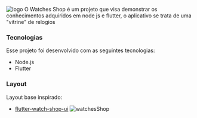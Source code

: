 ![logo](https://user-images.githubusercontent.com/46055504/79604885-4acbbc00-80c5-11ea-92f0-d076ccbe6920.png)
O Watches Shop é um projeto que visa demonstrar os conhecimentos adquiridos em node js e flutter, o aplicativo se trata de uma "vitrine" de relogios
### Tecnologias
Esse projeto foi desenvolvido com as seguintes tecnologias:
 - Node.js 
 - Flutter

### Layout
Layout base inspirado:
 - [flutter-watch-shop-ui](https://github.com/emrade/flutter-watch-shop-ui) 
![watchesShop](https://user-images.githubusercontent.com/46055504/79608682-cfb9d400-80cb-11ea-92be-a38c34a746ce.png)
